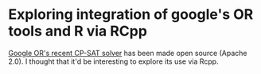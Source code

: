 # Exploring integration of google's OR tools and R via RCpp

[Google OR's recent CP-SAT solver](https://developers.google.com/optimization/) has been made open source (Apache 2.0). I thought that it'd be interesting to explore its use via Rcpp.
